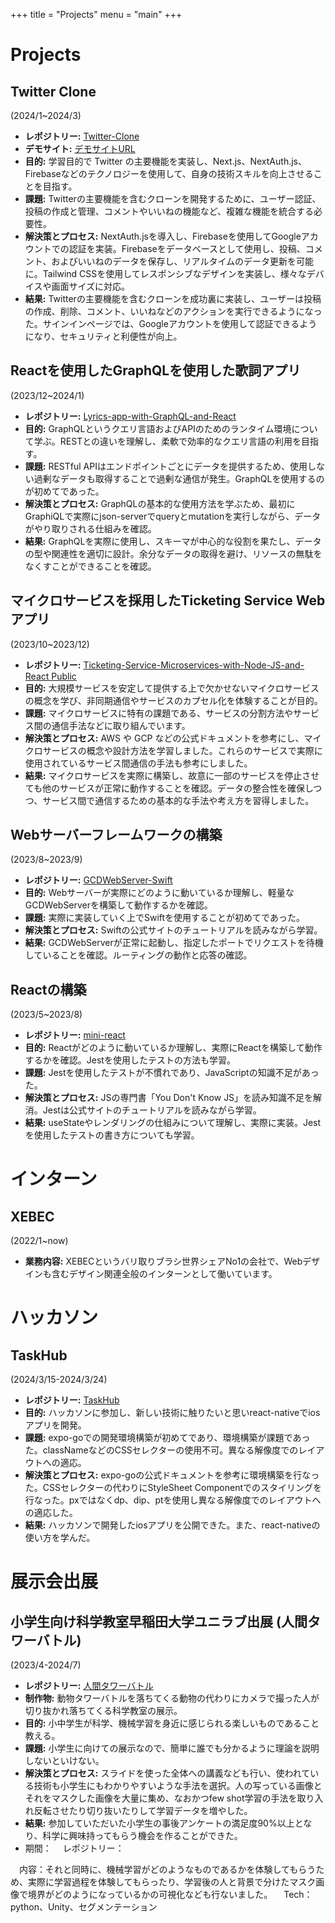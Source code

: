 +++
title = "Projects"
menu = "main"
+++

# Projects

## Twitter Clone
(2024/1~2024/3)
- **レポジトリー:** [Twitter-Clone](https://github.com/eightsuzuki/Twitter-Clone)
- **デモサイト:** [デモサイトURL](https://twitter-clone-next-js-eightsuzukis-projects.vercel.app/)
- **目的:** 学習目的で Twitter の主要機能を実装し、Next.js、NextAuth.js、Firebaseなどのテクノロジーを使用して、自身の技術スキルを向上させることを目指す。
- **課題:** Twitterの主要機能を含むクローンを開発するために、ユーザー認証、投稿の作成と管理、コメントやいいねの機能など、複雑な機能を統合する必要性。
- **解決策とプロセス:** NextAuth.jsを導入し、Firebaseを使用してGoogleアカウントでの認証を実装。Firebaseをデータベースとして使用し、投稿、コメント、およびいいねのデータを保存し、リアルタイムのデータ更新を可能に。Tailwind CSSを使用してレスポンシブなデザインを実装し、様々なデバイスや画面サイズに対応。
- **結果:** Twitterの主要機能を含むクローンを成功裏に実装し、ユーザーは投稿の作成、削除、コメント、いいねなどのアクションを実行できるようになった。サインインページでは、Googleアカウントを使用して認証できるようになり、セキュリティと利便性が向上。

## Reactを使用したGraphQLを使用した歌詞アプリ
(2023/12~2024/1)
- **レポジトリー:** [Lyrics-app-with-GraphQL-and-React](https://github.com/eightsuzuki/Lyrics-app-with-GraphQL-and-React)
- **目的:** GraphQLというクエリ言語およびAPIのためのランタイム環境について学ぶ。RESTとの違いを理解し、柔軟で効率的なクエリ言語の利用を目指す。
- **課題:** RESTful APIはエンドポイントごとにデータを提供するため、使用しない過剰なデータも取得することで過剰な通信が発生。GraphQLを使用するのが初めてであった。
- **解決策とプロセス:** GraphQLの基本的な使用方法を学ぶため、最初にGraphiQLで実際にjson-serverでqueryとmutationを実行しながら、データがやり取りされる仕組みを確認。
- **結果:** GraphQLを実際に使用し、スキーマが中心的な役割を果たし、データの型や関連性を適切に設計。余分なデータの取得を避け、リソースの無駄をなくすことができることを確認。

## マイクロサービスを採用したTicketing Service Webアプリ
(2023/10~2023/12)
- **レポジトリー:** [Ticketing-Service-Microservices-with-Node-JS-and-React
Public](https://github.com/eightsuzuki/Ticketing-Service-Microservices-with-Node-JS-and-React)
- **目的:** 大規模サービスを安定して提供する上で欠かせないマイクロサービスの概念を学び、非同期通信やサービスのカプセル化を体験することが目的。
- **課題:** マイクロサービスに特有の課題である、サービスの分割方法やサービス間の通信手法などに取り組んでいます。
- **解決策とプロセス:** AWS や GCP などの公式ドキュメントを参考にし、マイクロサービスの概念や設計方法を学習しました。これらのサービスで実際に使用されているサービス間通信の手法も参考にしました。
- **結果:** マイクロサービスを実際に構築し、故意に一部のサービスを停止させても他のサービスが正常に動作することを確認。データの整合性を確保しつつ、サービス間で通信するための基本的な手法や考え方を習得しました。

## Webサーバーフレームワークの構築
(2023/8~2023/9)
- **レポジトリー:** [GCDWebServer-Swift](https://github.com/eightsuzuki/GCDWebServer-Swift)
- **目的:** Webサーバーが実際にどのように動いているか理解し、軽量なGCDWebServerを構築して動作するかを確認。
- **課題:** 実際に実装していく上でSwiftを使用することが初めてであった。
- **解決策とプロセス:** Swiftの公式サイトのチュートリアルを読みながら学習。
- **結果:** GCDWebServerが正常に起動し、指定したポートでリクエストを待機していることを確認。ルーティングの動作と応答の確認。

## Reactの構築
(2023/5~2023/8)
- **レポジトリー:** [mini-react](https://github.com/eightsuzuki/mini-react)
- **目的:** Reactがどのように動いているか理解し、実際にReactを構築して動作するかを確認。Jestを使用したテストの方法も学習。
- **課題:** Jestを使用したテストが不慣れであり、JavaScriptの知識不足があった。
- **解決策とプロセス:** JSの専門書「You Don't Know JS」を読み知識不足を解消。Jestは公式サイトのチュートリアルを読みながら学習。
- **結果:** useStateやレンダリングの仕組みについて理解し、実際に実装。Jestを使用したテストの書き方についても学習。


# インターン
## XEBEC
(2022/1~now)
- **業務内容:** XEBECというバリ取りブラシ世界シェアNo1の会社で、Webデザインも含むデザイン関連全般のインターンとして働いています。

# ハッカソン
## TaskHub
(2024/3/15-2024/3/24)
- **レポジトリー:** [TaskHub](https://github.com/eightsuzuki/Task_Management_App_Using_ReactNative)
- **目的:** ハッカソンに参加し、新しい技術に触りたいと思いreact-nativeでiosアプリを開発。
- **課題:** expo-goでの開発環境構築が初めてであり、環境構築が課題であった。classNameなどのCSSセレクターの使用不可。異なる解像度でのレイアウトへの適応。
- **解決策とプロセス:** expo-goの公式ドキュメントを参考に環境構築を行なった。CSSセレクターの代わりにStyleSheet Componentでのスタイリングを行なった。pxではなくdp、dip、ptを使用し異なる解像度でのレイアウトへの適応した。
- **結果:** ハッカソンで開発したiosアプリを公開できた。また、react-nativeの使い方を学んだ。

# 展示会出展
## 小学生向け科学教室早稲田大学ユニラブ出展 (人間タワーバトル)
(2023/4-2024/7)
- **レポジトリー:** [人間タワーバトル](https://github.com/eightsuzuki/HumuanTowerBattle_segmentation)
- **制作物:**  動物タワーバトルを落ちてくる動物の代わりにカメラで撮った人が切り抜かれ落ちてくる科学教室の展示。
- **目的:** 小中学生が科学、機械学習を身近に感じられる楽しいものであること教える。
- **課題:** 小学生に向けての展示なので、簡単に誰でも分かるように理論を説明しないといけない。
- **解決策とプロセス:** スライドを使った全体への講義なども行い、使われている技術も小学生にもわかりやすいような手法を選択。人の写っている画像とそれをマスクした画像を大量に集め、なおかつfew shot学習の手法を取り入れ反転させたり切り抜いたりして学習データを増やした。
- **結果:** 参加していただいた小学生の事後アンケートの満足度90%以上となり、科学に興味持ってもらう機会を作ることができた。
- 
    期間：
　レポジトリー：

　内容：それと同時に、機械学習がどのようなものであるかを体験してもらうため、実際に学習過程を体験してもらったり、学習後の人と背景で分けたマスク画像で境界がどのようになっているかの可視化なども行ないました。
　Tech：python、Unity、セグメンテーション